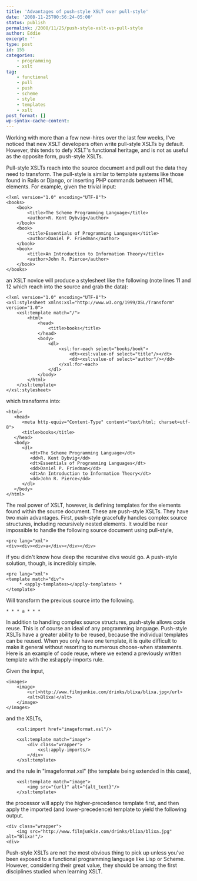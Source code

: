 ```yaml
---
title: 'Advantages of push-style XSLT over pull-style'
date: '2008-11-25T00:56:24-05:00'
status: publish
permalink: /2008/11/25/push-style-xslt-vs-pull-style
author: Eddie
excerpt: ''
type: post
id: 155
categories:
    - programming
    - xslt
tag:
    - functional
    - pull
    - push
    - scheme
    - style
    - templates
    - xslt
post_format: []
wp-syntax-cache-content:
---
```

Working with more than a few new-hires over the last few weeks, I've noticed that new XSLT developers often write pull-style XSLTs by default. However, this tends to defy XSLT's functional heritage, and is not as useful as the opposite form, push-style XSLTs.

Pull-style XSLTs reach into the source document and pull out the data they need to transform. The pull-style is similar to template systems like those found in Rails or Django, or inserting PHP commands between HTML elements. For example, given the trivial input:

```
<?xml version="1.0" encoding="UTF-8"?>
<books>
    <book>
        <title>The Scheme Programming Language</title>
        <author>R. Kent Dybvig</author>
    </book>
    <book>
        <title>Essentials of Programming Languages</title>
        <author>Daniel P. Friedman</author>
    </book>
    <book>
        <title>An Introduction to Information Theory</title>
        <author>John R. Pierce</author>
    </book>
</books>
```

an XSLT novice will produce a stylesheet like the following (note lines 11 and 12 which reach into the source and grab the data):

```
<?xml version="1.0" encoding="UTF-8"?>
<xsl:stylesheet xmlns:xsl="http://www.w3.org/1999/XSL/Transform" version="1.0">
    <xsl:template match="/">
        <html>
            <head>
                <title>books</title>
            </head>
            <body>
                <dl>
                    <xsl:for-each select="books/book">
                        <dt><xsl:value-of select="title"/></dt>
                        <dd><xsl:value-of select="author"/></dd>
                    </xsl:for-each>
                </dl>
            </body>
        </html>
    </xsl:template>
</xsl:stylesheet>
```

which transforms into:

```
<html>
   <head>
      <meta http-equiv="Content-Type" content="text/html; charset=utf-8">
      <title>books</title>
   </head>
   <body>
      <dl>
         <dt>The Scheme Programming Language</dt>
         <dd>R. Kent Dybvig</dd>
         <dt>Essentials of Programming Languages</dt>
         <dd>Daniel P. Friedman</dd>
         <dt>An Introduction to Information Theory</dt>
         <dd>John R. Pierce</dd>
      </dl>
   </body>
</html>
```

The real power of XSLT, however, is defining templates for the elements found within the source document. These are push-style XSLTs. They have two main advantages. First, push-style gracefully handles complex source structures, including recursively nested elements. It would be near impossible to handle the following source document using pull-style,

```
<pre lang="xml">
<div><div><div>a</div></div></div>
```

if you didn't know how deep the recursive divs would go. A push-style solution, though, is incredibly simple.

```
<pre lang="xml">
<template match="div">
     * <apply-templates></apply-templates> *
</template>
```

Will transform the previous source into the following.

```
* * * a * * *
```

In addition to handling complex source structures, push-style allows code reuse. This is of course an ideal of any programming language. Push-style XSLTs have a greater ability to be reused, because the individual templates can be reused. When you only have one template, it is quite difficult to make it general without resorting to numerous choose-when statements. Here is an example of code reuse, where we extend a previously written template with the xsl:apply-imports rule.

Given the input,

```
<images>
    <image>
        <url>http://www.filmjunkie.com/drinks/blixa/blixa.jpg</url>
        <alt>Blixa!</alt>
    </image>
</images>
```

and the XSLTs,

```
    <xsl:import href="imageformat.xsl"/>
 
    <xsl:template match="image">
        <div class="wrapper">
            <xsl:apply-imports/>
        </div>
    </xsl:template>
```

and the rule in "imageformat.xsl" (the template being extended in this case),

```
    <xsl:template match="image">
        <img src="{url}" alt="{alt_text}"/>
    </xsl:template>
```

the processor will apply the higher-precedence template first, and then apply the imported (and lower-precedence) template to yield the following output.

```
<div class="wrapper">
    <img src="http://www.filmjunkie.com/drinks/blixa/blixa.jpg" alt="Blixa!"/>
<div>
```

Push-style XSLTs are not the most obvious thing to pick up unless you've been exposed to a functional programming language like Lisp or Scheme. However, considering their great value, they should be among the first disciplines studied when learning XSLT.